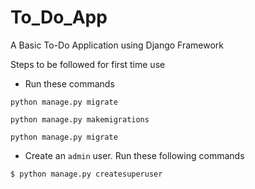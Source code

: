 # To_Do_App
A Basic To-Do Application using Django Framework

Steps to be followed for first time use
- Run these commands
```
python manage.py migrate

python manage.py makemigrations

python manage.py migrate
```
- Create an ```admin``` user. Run these following commands
```
$ python manage.py createsuperuser
```
